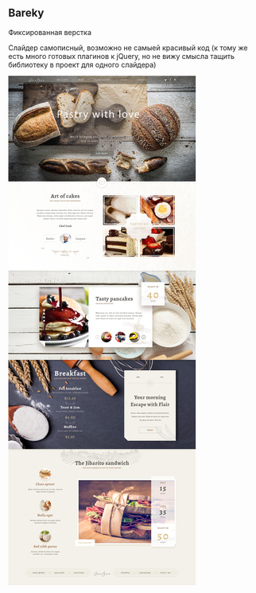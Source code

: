 ## Bareky

Фиксированная верстка

Слайдер самописный, возможно не самыей красивый код (к тому же есть много готовых плагинов к jQuery, но не вижу смысла тащить библиотеку  в проект для одного слайдера)

![Image](https://github.com/ricomen/Bakery/raw/master/src/Bakery.jpg)
